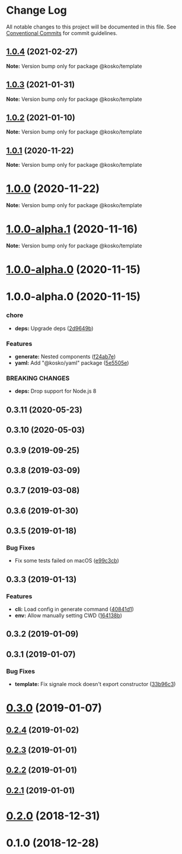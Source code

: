 # Change Log

All notable changes to this project will be documented in this file.
See [Conventional Commits](https://conventionalcommits.org) for commit guidelines.

## [1.0.4](https://github.com/tommy351/kosko/compare/@kosko/template@1.0.3...@kosko/template@1.0.4) (2021-02-27)

**Note:** Version bump only for package @kosko/template





## [1.0.3](https://github.com/tommy351/kosko/compare/@kosko/template@1.0.2...@kosko/template@1.0.3) (2021-01-31)

**Note:** Version bump only for package @kosko/template





## [1.0.2](https://github.com/tommy351/kosko/compare/@kosko/template@1.0.1...@kosko/template@1.0.2) (2021-01-10)

**Note:** Version bump only for package @kosko/template





## [1.0.1](https://github.com/tommy351/kosko/compare/@kosko/template@1.0.0...@kosko/template@1.0.1) (2020-11-22)

**Note:** Version bump only for package @kosko/template





# [1.0.0](https://github.com/tommy351/kosko/compare/@kosko/template@1.0.0-alpha.1...@kosko/template@1.0.0) (2020-11-22)

**Note:** Version bump only for package @kosko/template





# [1.0.0-alpha.1](https://github.com/tommy351/kosko/compare/@kosko/template@1.0.0-alpha.0...@kosko/template@1.0.0-alpha.1) (2020-11-16)

**Note:** Version bump only for package @kosko/template





# [1.0.0-alpha.0](https://github.com/tommy351/kosko/compare/@kosko/template@1.0.0-alpha.0...@kosko/template@1.0.0-alpha.0) (2020-11-15)



# 1.0.0-alpha.0 (2020-11-15)


### chore

* **deps:** Upgrade deps ([2d9649b](https://github.com/tommy351/kosko/commit/2d9649b2579cdf75529b07ec42d1bc88e8eb937e))


### Features

* **generate:** Nested components ([f24ab7e](https://github.com/tommy351/kosko/commit/f24ab7e3ee43b15c6685da08cfd3d61be9193f1d))
* **yaml:** Add "@kosko/yaml" package ([5e5505e](https://github.com/tommy351/kosko/commit/5e5505e6f0cc622e234d6d71cad61a576fa970d5))


### BREAKING CHANGES

* **deps:** Drop support for Node.js 8



## 0.3.11 (2020-05-23)



## 0.3.10 (2020-05-03)



## 0.3.9 (2019-09-25)



## 0.3.8 (2019-03-09)



## 0.3.7 (2019-03-08)



## 0.3.6 (2019-01-30)



## 0.3.5 (2019-01-18)


### Bug Fixes

* Fix some tests failed on macOS ([e99c3cb](https://github.com/tommy351/kosko/commit/e99c3cb76483fe22b5c0eb6b89df5138a5bdc62a))



## 0.3.3 (2019-01-13)


### Features

* **cli:** Load config in generate command ([40841d1](https://github.com/tommy351/kosko/commit/40841d14f0408ca45d17b819badec92942a604e6))
* **env:** Allow manually setting CWD ([164138b](https://github.com/tommy351/kosko/commit/164138b5c133d49a84ed85ba31d5e17bd1f05388))



## 0.3.2 (2019-01-09)



## 0.3.1 (2019-01-07)


### Bug Fixes

* **template:** Fix signale mock doesn't export constructor ([33b96c3](https://github.com/tommy351/kosko/commit/33b96c30055ce8596d6603c3161ca96cd9e8e323))



# [0.3.0](https://github.com/tommy351/kosko/compare/@kosko/template@0.2.4...@kosko/template@0.3.0) (2019-01-07)



## [0.2.4](https://github.com/tommy351/kosko/compare/@kosko/template@0.2.3...@kosko/template@0.2.4) (2019-01-02)



## [0.2.3](https://github.com/tommy351/kosko/compare/@kosko/template@0.2.2...@kosko/template@0.2.3) (2019-01-01)



## [0.2.2](https://github.com/tommy351/kosko/compare/@kosko/template@0.2.1...@kosko/template@0.2.2) (2019-01-01)



## [0.2.1](https://github.com/tommy351/kosko/compare/@kosko/template@0.2.0...@kosko/template@0.2.1) (2019-01-01)



# [0.2.0](https://github.com/tommy351/kosko/compare/@kosko/template@0.1.0...@kosko/template@0.2.0) (2018-12-31)



# 0.1.0 (2018-12-28)
